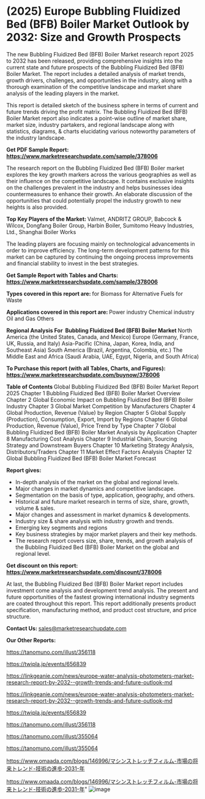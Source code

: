 # (2025) Europe Bubbling Fluidized Bed (BFB) Boiler Market Outlook by 2032: Size and Growth Prospects

The new Bubbling Fluidized Bed (BFB) Boiler Market research report 2025 to 2032 has been released, providing comprehensive insights into the current state and future prospects of the Bubbling Fluidized Bed (BFB) Boiler Market. The report includes a detailed analysis of market trends, growth drivers, challenges, and opportunities in the industry, along with a thorough examination of the competitive landscape and market share analysis of the leading players in the market.

This report is detailed sketch of the business sphere in terms of current and future trends driving the profit matrix. The Bubbling Fluidized Bed (BFB) Boiler Market report also indicates a point-wise outline of market share, market size, industry partakers, and regional landscape along with statistics, diagrams, &amp; charts elucidating various noteworthy parameters of the industry landscape.

<strong><b>Get PDF Sample Report: <a href=https://www.marketresearchupdate.com/sample/378006>https://www.marketresearchupdate.com/sample/378006</a></b></strong>

The research report on the Bubbling Fluidized Bed (BFB) Boiler market explores the key growth markers across the various geographies as well as their influence on the competitive landscape. It contains exclusive insights on the challenges prevalent in the industry and helps businesses idea countermeasures to enhance their growth. An elaborate discussion of the opportunities that could potentially propel the industry growth to new heights is also provided.

<strong><b>Top Key Players of the Market:
</b></strong>Valmet, ANDRITZ GROUP, Babcock & Wilcox, Dongfang Boiler Group, Harbin Boiler, Sumitomo Heavy Industries, Ltd., Shanghai Boiler Works<strong><b>
</b></strong>

The leading players are focusing mainly on technological advancements in order to improve efficiency. The long-term development patterns for this market can be captured by continuing the ongoing process improvements and financial stability to invest in the best strategies.

<strong><b>Get Sample Report with Tables and Charts: <a href=https://www.marketresearchupdate.com/sample/378006>https://www.marketresearchupdate.com/sample/378006</a></b></strong>

<strong><b>Types covered in this report are:
</b></strong>for Biomass
for Alternative Fuels
for Waste<strong><b>
</b></strong>

<strong><b>Applications covered in this report are:
</b></strong>Power industry
Chemical industry
Oil and Gas
Others<strong><b>
</b></strong>

<strong><b>Regional Analysis For  Bubbling Fluidized Bed (BFB) Boiler Market</b></strong><strong><b>
</b></strong>North America (the United States, Canada, and Mexico)
Europe (Germany, France, UK, Russia, and Italy)
Asia-Pacific (China, Japan, Korea, India, and Southeast Asia)
South America (Brazil, Argentina, Colombia, etc.)
The Middle East and Africa (Saudi Arabia, UAE, Egypt, Nigeria, and South Africa)

<strong><b>To Purchase this report (with all Tables, Charts, and Figures): <a href=https://www.marketresearchupdate.com/buynow/378006>https://www.marketresearchupdate.com/buynow/378006</a></b></strong>

<strong><b>Table of Contents</b></strong><strong><b>
</b></strong>Global Bubbling Fluidized Bed (BFB) Boiler Market Report 2025
Chapter 1 Bubbling Fluidized Bed (BFB) Boiler Market Overview
Chapter 2 Global Economic Impact on Bubbling Fluidized Bed (BFB) Boiler Industry
Chapter 3 Global Market Competition by Manufacturers
Chapter 4 Global Production, Revenue (Value) by Region
Chapter 5 Global Supply (Production), Consumption, Export, Import by Regions
Chapter 6 Global Production, Revenue (Value), Price Trend by Type
Chapter 7 Global Bubbling Fluidized Bed (BFB) Boiler Market Analysis by Application
Chapter 8 Manufacturing Cost Analysis
Chapter 9 Industrial Chain, Sourcing Strategy and Downstream Buyers
Chapter 10 Marketing Strategy Analysis, Distributors/Traders
Chapter 11 Market Effect Factors Analysis
Chapter 12 Global Bubbling Fluidized Bed (BFB) Boiler Market Forecast

<strong><b>Report gives:</b></strong>

- In-depth analysis of the market on the global and regional levels.
- Major changes in market dynamics and competitive landscape.
- Segmentation on the basis of type, application, geography, and others.
- Historical and future market research in terms of size, share, growth, volume &amp; sales.
- Major changes and assessment in market dynamics &amp; developments.
- Industry size &amp; share analysis with industry growth and trends.
- Emerging key segments and regions
- Key business strategies by major market players and their key methods.
- The research report covers size, share, trends, and growth analysis of the Bubbling Fluidized Bed (BFB) Boiler Market on the global and regional level.

<strong><b>Get discount on this report: <a href=https://www.marketresearchupdate.com/discount/378006>https://www.marketresearchupdate.com/discount/378006</a></b></strong>

At last, the Bubbling Fluidized Bed (BFB) Boiler Market report includes investment come analysis and development trend analysis. The present and future opportunities of the fastest growing international industry segments are coated throughout this report. This report additionally presents product specification, manufacturing method, and product cost structure, and price structure.

<strong><b>Contact Us:
</b></strong>sales@marketresearchupdate.com

<strong>Our Other Reports:</strong>

<a href=https://tanomuno.com/illust/356118>https://tanomuno.com/illust/356118</a>

<a href=https://twipla.jp/events/656839>https://twipla.jp/events/656839</a>

<a href=https://linkgeanie.com/news/europe-water-analysis-photometers-market-research-report-by-2032--growth-trends-and-future-outlook-md>https://linkgeanie.com/news/europe-water-analysis-photometers-market-research-report-by-2032--growth-trends-and-future-outlook-md</a>

<a href=https://linkgeanie.com/news/europe-water-analysis-photometers-market-research-report-by-2032--growth-trends-and-future-outlook-md>https://linkgeanie.com/news/europe-water-analysis-photometers-market-research-report-by-2032--growth-trends-and-future-outlook-md</a>

<a href=https://twipla.jp/events/656839>https://twipla.jp/events/656839</a>

<a href=https://tanomuno.com/illust/356118>https://tanomuno.com/illust/356118</a>

<a href=https://tanomuno.com/illust/355064>https://tanomuno.com/illust/355064</a>

<a href=https://tanomuno.com/illust/355064>https://tanomuno.com/illust/355064</a>

<a href=https://www.omaada.com/blogs/146996/マシンストレッチフィルム-市場の将来トレンド-技術の進歩-2031-年>https://www.omaada.com/blogs/146996/マシンストレッチフィルム-市場の将来トレンド-技術の進歩-2031-年</a>

<a href=https://www.omaada.com/blogs/146996/マシンストレッチフィルム-市場の将来トレンド-技術の進歩-2031-年>https://www.omaada.com/blogs/146996/マシンストレッチフィルム-市場の将来トレンド-技術の進歩-2031-年</a>"
![image](https://github.com/user-attachments/assets/3899a5bc-a885-4527-bb7e-6d0584f6eacb)

